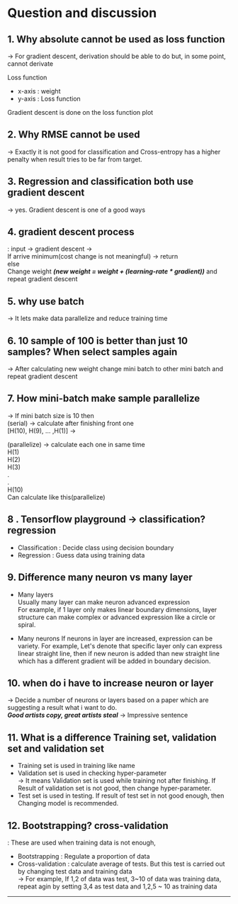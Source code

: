 # Question and discussion

## 1. Why absolute cannot be used as loss function

-> For gradient descent, derivation should be able to do but, in some point, cannot derivate

Loss function  

- x-axis : weight
- y-axis : Loss function  

Gradient descent is done on the loss function plot  

## 2. Why RMSE cannot be used

->  Exactly it is not good for classification and Cross-entropy has a higher penalty when result tries to be far from target.

## 3. Regression and classification both use gradient descent

-> yes. Gradient descent is one of a good ways

## 4. gradient descent process

: input -> gradient descent ->  
If arrive minimum(cost change is not meaningful) -> return  
else  
Change weight ***(new weight = weight + (learning-rate * gradient))*** and repeat gradient descent  

## 5. why use batch

-> It lets make data parallelize and reduce training time

## 6. 10 sample of 100 is better than just 10 samples? When select samples again

-> After calculating new weight change mini batch to other mini batch and repeat gradient descent  

## 7. How mini-batch make sample parallelize

-> If mini batch size is 10 then  
(serial) -> calculate after finishing front one  
[H(10), H(9), ... ,H(1)]  ->  

(parallelize) -> calculate each one in same time  
H(1)  
H(2)  
H(3)  
.  
.  
H(10)  
Can calculate like this(parallelize)  

## 8 . Tensorflow playground -> classification? regression

- Classification : Decide class using decision boundary
- Regression : Guess data using training data

## 9. Difference many neuron vs many layer

- Many layers  
Usually many layer can make neuron advanced expression  
For example, if 1 layer only makes linear boundary dimensions, layer structure can make complex or advanced expression like a circle or spiral.  

- Many neurons
If neurons in layer are increased, expression can be variety. For example, Let's denote that specific layer only can express linear straight line, then if new neuron is added than new straight line which has a different gradient will be added in boundary decision.  

## 10. when do i have to increase neuron or layer

-> Decide a number of neurons or layers based on a paper which are suggesting a result what i want to do.  
***Good artists copy, great artists steal*** -> Impressive sentence  

## 11. What is a difference Training set, validation set and validation set

- Training set is used in training like name
- Validation set is used in checking hyper-parameter  
-> It means Validation set is used while training not after finishing. If Result of validation set is not good, then change hyper-parameter.
- Test set is used in testing. If result of test set in not good enough, then Changing model is recommended.

## 12. Bootstrapping? cross-validation

: These are used when training data is not enough,

- Bootstrapping : Regulate a proportion of data
- Cross-validation : calculate average of tests. But this test is carried out by changing test data and training data  
-> For example, If 1,2 of data was test, 3~10 of data was training data, repeat agin by setting 3,4 as test data and 1,2,5 ~ 10 as training data  

---